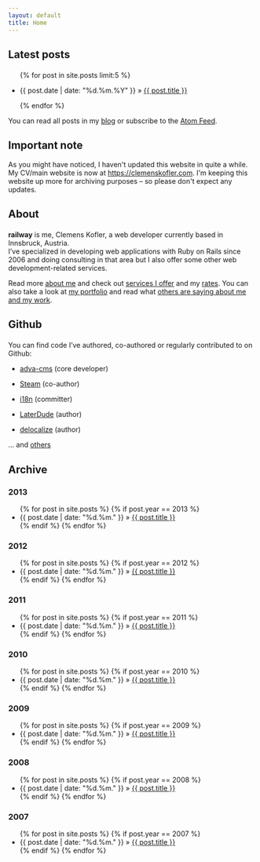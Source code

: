 ```yaml
---
layout: default
title: Home
---
```


<div id="latest_posts" class="content_box span-16">
<div class="content_wrapper">
<h2>

Latest posts

</h2>
<ul>

{% for post in site.posts limit:5 %}

<li>

<span>{{ post.date | date: "%d.%m.%Y" }}</span> »
<a href="{{ post.url }}">{{ post.title }}</a>

</li>

{% endfor %}

</ul>
<p style="margin-top:1em;">

You can read all posts in my [blog](/blog) or subscribe to the [Atom
Feed](/articles.atom).

</p>

</div>
</div>

<div id="note" class="content_box span-8 last">
  <div class="content_wrapper">
    <h2>Important note</h2>
    <p>As you might have noticed, I haven't updated this website in quite a while. My CV/main website is now at <a href="https://clemenskofler.com">https://clemenskofler.com</a>. I'm keeping this website up more for archiving purposes – so please don't expect any updates.</p>
  </div>
</div>

<div id="about" class="content_box span-12">
<div class="content_wrapper">
<h2>

About

</h2>
<p>

<b>railway</b> is me, Clemens Kofler, a web developer currently based in
Innsbruck, Austria.  
I’ve specialized in developing web applications with Ruby on Rails since
2006 and doing consulting in that area but I also offer some other web
development-related services.

</p>
<p style="margin-top:1em;">

Read more [about me](/about) and check out [services I offer](/services)
and my [rates](/rates). You can also take a look at [my portfolio]( portfolio) and read what [others are saying about me and my work](/praise).

</p>

</div>
</div>
<div id="github" class="content_box span-12 last">
<div class="content_wrapper">
<h2>

Github

</h2>
<p>

You can find code I’ve authored, co-authored or regularly contributed to
on Github:

</p>
<ul class="bullets">
<li>

[adva-cms](http://github.com/svenfuchs/adva_cms) (core developer)

</li>
<li>

[Steam](http://github.com/svenfuchs/steam) (co-author)

</li>
<li>

[i18n](http://github.com/svenfuchs/i18n) (committer)

</li>
<li>

[LaterDude](http://github.com/clemens/later_dude) (author)

</li>
<li>

[delocalize](http://github.com/clemens/delocalize) (author)

</li>
</ul>
<p>

… and [others](http://github.com/clemens.</p>)

</div>
</div>
<div id="archive" class="content_box span-24">
<div class="content_wrapper">
<h2>

Archive

</h2>

### 2013

<ul>
  {% for post in site.posts %}  
    {% if post.year == 2013 %}
      <li><span>{{ post.date | date: "%d.%m." }}</span> &raquo; <a href="{{ post.url }}">{{ post.title }}</a></li>
    {% endif %}
  {% endfor %}
</ul>

### 2012

<ul>
  {% for post in site.posts %}  
    {% if post.year == 2012 %}
      <li><span>{{ post.date | date: "%d.%m." }}</span> &raquo; <a href="{{ post.url }}">{{ post.title }}</a></li>
    {% endif %}
  {% endfor %}
</ul>

### 2011

<ul>
  {% for post in site.posts %}  
    {% if post.year == 2011 %}
      <li><span>{{ post.date | date: "%d.%m." }}</span> &raquo; <a href="{{ post.url }}">{{ post.title }}</a></li>
    {% endif %}
  {% endfor %}
</ul>

### 2010

<ul>
  {% for post in site.posts %}  
    {% if post.year == 2010 %}
      <li><span>{{ post.date | date: "%d.%m." }}</span> &raquo; <a href="{{ post.url }}">{{ post.title }}</a></li>
    {% endif %}
  {% endfor %}
</ul>

### 2009

<ul>
  {% for post in site.posts %}  
    {% if post.year == 2009 %}
      <li><span>{{ post.date | date: "%d.%m." }}</span> &raquo; <a href="{{ post.url }}">{{ post.title }}</a></li>
    {% endif %}
  {% endfor %}
</ul>

### 2008

<ul>
  {% for post in site.posts %}  
    {% if post.year == 2008 %}
      <li><span>{{ post.date | date: "%d.%m." }}</span> &raquo; <a href="{{ post.url }}">{{ post.title }}</a></li>
    {% endif %}
  {% endfor %}
</ul>

### 2007

<ul>
  {% for post in site.posts %}  
    {% if post.year == 2007 %}
      <li><span>{{ post.date | date: "%d.%m." }}</span> &raquo; <a href="{{ post.url }}">{{ post.title }}</a></li>
    {% endif %}
  {% endfor %}
</ul>

</div>
</div>
